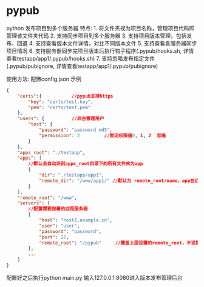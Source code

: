 # pypub
python 发布项目到多个服务器
特点:
	1. 将文件夹视为项目名称，管理项目代码即管理该文件夹代码
	2. 支持同步项目到多个服务器
	3. 支持项目版本管理，包括发布、回退
	4. 支持查看版本文件详情，对比不同版本文件
	5. 支持查看各服务器同步项目情况
	6. 支持服务器同步完项目版本后执行钩子程序(.pypub/hooks.sh, 详情查看testapp/app1/.pypub/hooks.sh)
	7. 支持忽略发布指定文件(.pypub/pubignore, 详情查看testapp/app1/.pypub/pubignore)

使用方法:
配置config.json
示例
```json
{
	"certs":{			//pypub支持https
		"key": "certs/test.key",
		"pem": "certs/test.pem"
	},
	"users": {			//后台管理用户
		"test": {
			"password": "password md5",
			"permission": 2			//暂定权限值0, 1, 2	忽略
		}
	},
	"apps_root": "./testapp",
	"apps": [
		//默认会自动识别apps_root目录下的所有文件夹为app
		{
			"dir": "./testapp/app1",
			"remote_dir": "/www/app1/" //默认为 remote_root/name，app在远程服务器的目录选择原则，remote_dir>servers中配置的remote_root>顶层配置的remote_root
		}
	],
	"remote_root": "/www",
	"servers": [
		//配置需要部署的远程服务器
		{
			"host": "host1.example.cn",
			"user": "user",
			"password": "password",
			"port": 22,
			"remote_root": "/pypub"		//覆盖上层设置的remote_root，不设置则默认为上层设置的remote_root，即默认为/www，不同服务器可设置不同的remote_root
		},
		...
	]
}
```
配置好之后执行python main.py
输入127.0.0.1:8080进入版本发布管理后台